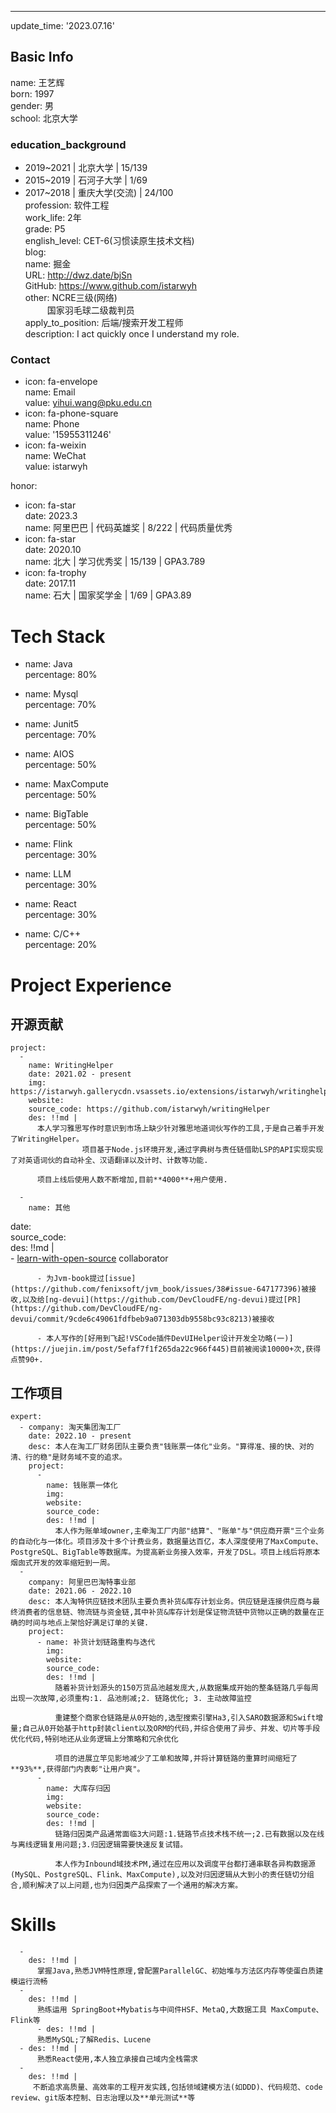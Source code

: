 ---  
update_time: '2023.07.16'  
## Basic Info
name: 王艺辉  
born: 1997  
gender: 男  
school: 北京大学  
### education_background
- 2019~2021 | 北京大学 | 15/139
- 2015~2019 | 石河子大学 | 1/69
- 2017~2018 | 重庆大学(交流) | 24/100     
profession: 软件工程  
work_life: 2年  
grade: P5  
english_level: CET-6(习惯读原生技术文档)   
blog:  
  name: 掘金  
  URL: http://dwz.date/bjSn  
GitHub: https://www.github.com/istarwyh  
other: NCRE三级(网络)<br> &emsp;&emsp;&ensp;国家羽毛球二级裁判员  
apply_to_position: 后端/搜索开发工程师  
description:  I act quickly once I understand my role.  


### Contact
  -  
    icon: fa-envelope  
    name: Email  
    value: yihui.wang@pku.edu.cn  
  -  
    icon: fa-phone-square  
    name: Phone  
    value: '15955311246'  
  -   
    icon: fa-weixin  
    name: WeChat  
    value: istarwyh  
  
honor:  
  - icon: fa-star  
    date: 2023.3  
    name: 阿里巴巴 | 代码英雄奖 | 8/222 | 代码质量优秀  
  -   
    icon: fa-star  
    date: 2020.10  
    name: 北大 | 学习优秀奖 | 15/139 | GPA3.789  
  -   
    icon: fa-trophy  
    date: 2017.11  
    name: 石大 | 国家奖学金 | 1/69 | GPA3.89  
  
# Tech Stack
  -  
    name: Java  
    percentage: 80%  
  -   
    name: Mysql  
    percentage: 70%  
  
  - name: Junit5  
    percentage: 70%  
  
  - name: AIOS  
    percentage: 50%  
  
  - name: MaxCompute  
    percentage: 50%  
  
  - name: BigTable  
    percentage: 50%  
  
  - name: Flink  
    percentage: 30%  
  -  
    name: LLM  
    percentage: 30%  
  -  
    name: React  
    percentage: 30%  
  -  
    name: C/C++  
    percentage: 20%  
# Project Experience
## 开源贡献  
    project:  
      -  
        name: WritingHelper  
        date: 2021.02 - present  
        img: https://istarwyh.gallerycdn.vsassets.io/extensions/istarwyh/writinghelper/0.1.8/1636288775600/Microsoft.VisualStudio.Services.Icons.Default  
        website:  
        source_code: https://github.com/istarwyh/writingHelper  
        des: !!md |  
          本人学习雅思写作时意识到市场上缺少针对雅思地道词伙写作的工具,于是自己着手开发了WritingHelper。  
                    项目基于Node.js环境开发,通过字典树与责任链借助LSP的API实现实现了对英语词伙的自动补全、汉语翻译以及计时、计数等功能.  
            
          项目上线后使用人数不断增加,目前**4000**+用户使用.  
  
      -   
        name: 其他    
date:   
        source_code:   
        des: !!md |   
          - [learn-with-open-source](https://github.com/zhuangbiaowei/learn-with-open-source.git) collaborator  
            
          - 为Jvm-book提过[issue](https://github.com/fenixsoft/jvm_book/issues/38#issue-647177396)被接收,以及给[ng-devui](https://github.com/DevCloudFE/ng-devui)提过[PR](https://github.com/DevCloudFE/ng-devui/commit/9cde6c49061fdfbeb9a071303db9558bc93c8213)被接收  
  
          - 本人写作的[好用到飞起!VSCode插件DevUIHelper设计开发全功略(一)](https://juejin.im/post/5efaf7f1f265da22c966f445)目前被阅读10000+次,获得点赞90+.  
  
  
 ## 工作项目  
    expert:  
      - company: 淘天集团淘工厂  
        date: 2022.10 - present  
        desc: 本人在淘工厂财务团队主要负责"钱账票一体化"业务。"算得准、接的快、对的清、行的稳"是财务域不变的追求。  
        project:  
          -  
            name: 钱账票一体化  
            img:  
            website:  
            source_code:  
            des: !!md |  
              本人作为账单域owner,主牵淘工厂内部"结算"、"账单"与"供应商开票"三个业务的自动化与一体化。项目涉及十多个计费业务，数据量达百亿，本人深度使用了MaxCompute、PostgreSQL、BigTable等数据库。为提高新业务接入效率，开发了DSL。项目上线后将原本烟囱式开发的效率缩短到一周。  
      -   
        company: 阿里巴巴淘特事业部  
        date: 2021.06 - 2022.10  
        desc: 本人淘特供应链技术团队主要负责补货&库存计划业务。供应链是连接供应商与最终消费者的信息链、物流链与资金链,其中补货&库存计划是保证物流链中货物以正确的数量在正确的时间与地点上架恰好满足订单的关键.  
        project:  
          - name: 补货计划链路重构与迭代  
            img:  
            website:  
            source_code:  
            des: !!md |  
              随着补货计划源头的150万货品池越发庞大,从数据集成开始的整条链路几乎每周出现一次故障,必须重构:1. 品池削减;2. 链路优化; 3. 主动故障监控  
  
              重建整个商家仓链路是从0开始的,选型搜索引擎Ha3,引入SARO数据源和Swift增量;自己从0开始基于http封装client以及ORM的代码,并综合使用了异步、并发、切片等手段优化代码,特别地还从业务逻辑上分策略和冗余优化  
  
              项目的进展立竿见影地减少了工单和故障,并将计算链路的重算时间缩短了**93%**,获得部门内表彰"让用户爽"。  
          -  
            name: 大库存归因  
            img:  
            website:   
            source_code:  
            des: !!md |  
              链路归因类产品通常面临3大问题:1.链路节点技术栈不统一;2.已有数据以及在线与离线逻辑复用问题;3.归因逻辑需要快速反复试错。  
  
              本人作为Inbound域技术PM,通过在应用以及调度平台都打通串联各异构数据源(MySQL、PostgreSQL、Flink、MaxCompute),以及对归因逻辑从大到小的责任链切分组合,顺利解决了以上问题,也为归因类产品探索了一个通用的解决方案。  
  
  
# Skills
      -  
        des: !!md |  
          掌握Java,熟悉JVM特性原理,曾配置ParallelGC、初始堆与方法区内存等使蛋白质建模运行流畅  
      -  
        des: !!md |  
          熟练运用 SpringBoot+Mybatis与中间件HSF、MetaQ,大数据工具 MaxCompute、Flink等  
          - des: !!md |  
          熟悉MySQL;了解Redis、Lucene  
      - des: !!md |  
          熟悉React使用,本人独立承接自己域内全栈需求  
      -  
        des: !!md |  
         不断追求高质量、高效率的工程开发实践,包括领域建模方法(如DDD)、代码规范、code review、git版本控制、日志治理以及**单元测试**等